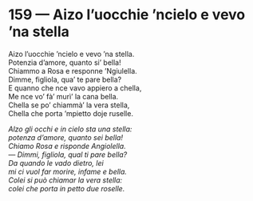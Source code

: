 # 159 — Aizo l’uocchie ’ncielo e vevo ’na stella

Aizo l’uocchie ’ncielo e vevo ’na stella.  
Potenzia d’amore, quanto si’ bella!  
Chiammo a Rosa e responne ’Ngiulella.  
Dimme, figliola, qua’ te pare bella?  
E quanno che nce vavo appiero a chella,  
Me nce vo’ fà’ murì’ la cana bella.  
Chella se po’ chiammà’ la vera stella,  
Chella che porta ’mpietto doje ruselle.

_Alzo gli occhi e in cielo sta una stella:  
potenza d’amore, quanto sei bella!  
Chiamo Rosa e risponde Angiolella.  
— Dimmi, figliola, qual ti pare bella?  
Da quando le vado dietro, lei  
mi ci vuol far morire, infame e bella.  
Colei si può chiamar la vera stella:  
colei che porta in petto due roselle._

